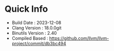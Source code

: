 # Quick Info
* Build Date : 2023-12-08
* Clang Version : 18.0.0git
* Binutils Version : 2.40
* Compiled Based : https://github.com/llvm/llvm-project/commit/db3bc494
